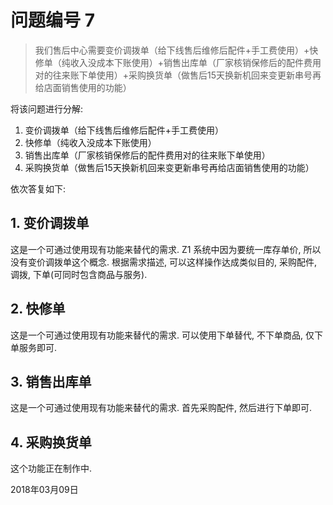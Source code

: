 # 问题编号 7

> 我们售后中心需要变价调拨单（给下线售后维修后配件+手工费使用）+快修单（纯收入没成本下账使用）+销售出库单（厂家核销保修后的配件费用对的往来账下单使用）+采购换货单（做售后15天换新机回来变更新串号再给店面销售使用的功能）

将该问题进行分解:

1. 变价调拨单（给下线售后维修后配件+手工费使用）
2. 快修单（纯收入没成本下账使用）
3. 销售出库单（厂家核销保修后的配件费用对的往来账下单使用）
4. 采购换货单（做售后15天换新机回来变更新串号再给店面销售使用的功能）

依次答复如下:

## 1. 变价调拨单

这是一个可通过使用现有功能来替代的需求.
Z1 系统中因为要统一库存单价, 所以没有变价调拨单这个概念. 根据需求描述, 可以这样操作达成类似目的, 采购配件, 调拨, 下单(可同时包含商品与服务).

## 2. 快修单

这是一个可通过使用现有功能来替代的需求.
可以使用下单替代, 不下单商品, 仅下单服务即可.

## 3. 销售出库单

这是一个可通过使用现有功能来替代的需求.
首先采购配件, 然后进行下单即可.

## 4. 采购换货单

这个功能正在制作中.

2018年03月09日
